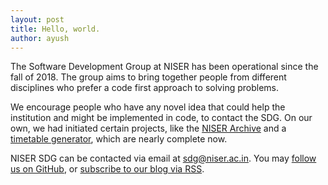 ```yaml
---
layout: post
title: Hello, world.
author: ayush
---
```


The Software Development Group at NISER has been operational since the fall of 2018. The group aims to bring together people from different
disciplines who prefer a code first approach to solving problems.

We encourage people who have any novel idea that could help the
institution and might be implemented in code, to contact the SDG. On our own,
we had initiated certain projects, like the [NISER
Archive](https://github.com/sdgniser/arc) and a [timetable
generator](https://github.com/sdgniser/timetable), which are nearly complete
now.

NISER SDG can be contacted via email at
[sdg@niser.ac.in](mailto:sdgniser.ac.in). You may [follow us on
GitHub](https://github.com/sdgniser), or
[subscribe to our blog via RSS](/feed.xml).
